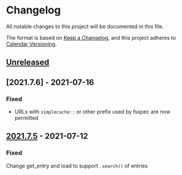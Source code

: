 # Changelog

All notable changes to this project will be documented in this file.

The format is based on [Keep a Changelog](https://keepachangelog.com/en/1.0.0/),
and this project adheres to [Calendar Versioning](https://calver.org/).

## [Unreleased]

## [2021.7.6] - 2021-07-16

### Fixed

- URLs with `simplecache::` or other prefix used by fsspec are now permitted

## [2021.7.5] - 2021-07-12

### Fixed

Change get_entry and load to support `.search()` of entries

[Unreleased]: https://bitbucket.com/dtnse/intake-patterncatalog/compare/2021.7.5...HEAD
[2021.7.5]: https://bitbucket.org/dtnse/intake-patterncatalog/releases/tag/2021.7.5
